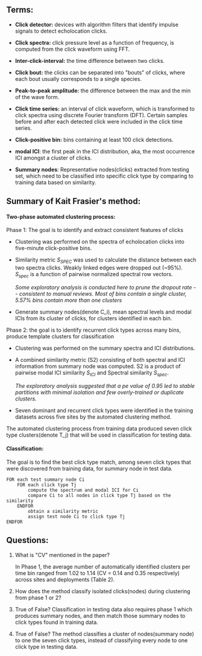 ## Terms:

- **Click detector:** devices with algorithm filters that identify impulse signals to detect echolocation clicks.

- **Click spectra:** click pressure level as a function of frequency, is computed from the click waveform using FFT. 

- **Inter-click-interval:** the time difference between two clicks.

- **Click bout:** the clicks can be separated into "bouts" of clicks, where each bout usually corresponds to a single species.

- **Peak-to-peak amplitude:** the difference between the max and the min of the wave form.

- **Click time series:** an interval of click waveform, which is transformed to click spectra using discrete Fourier transform (DFT). Certain samples before and after each detected click were included in the click time series.
- **Click-positive bin:** bins containing at least 100 click detections.
- **modal ICI**: the first peak in the ICI distribution, aka, the most occurrence ICI amongst a cluster of clicks.
- **Summary nodes**: Representative nodes(clicks) extracted from testing set, which need to be classified into specific click type by comparing to training data based on similarity.

## Summary of Kait Frasier's method:

#### Two-phase automated clustering process:

Phase 1: The goal is to identify and extract consistent features of clicks

- Clustering was performed on the spectra of echolocation clicks into five-minute click-positive bins.

- Similarity metric $S_{SPEC}$ was used to calculate the distance between each two spectra clicks. Weakly linked edges were dropped out (~95%).  $S_{spec}$ is a function of pairwise normalized spectral row vectors.

  *Some exploratory analysis is conducted here to prune the dropout rate -- consistent to manual reviews. Most of bins contain a single cluster, 5.57% bins contain more than one clusters*

- Generate summary nodes(denote C_i), mean spectral levels and modal ICIs from its cluster of clicks, for clusters identified in each bin.

Phase 2: the goal is to identify recurrent click types across many bins, produce template clusters for classification

+ Clustering was performed on the summary spectra and ICI distributions.

+ A combined similarity metric (S2) consisting of both spectral and ICI information from summary node was computed. S2 is a product of pairwise modal ICI similarity $S_{ICI}$ and Spectral similarity $S_{spec}$.

  *The exploratory analysis suggested that a pe value of 0.95 led to stable partitions with minimal isolation and few overly-trained or duplicate clusters.*

+ Seven dominant and recurrent click types were identified in the training datasets across five sites by the automated clustering method. 

The automated clustering process from training data produced seven click type clusters(denote T_j) that will be used in classification for testing data.

#### Classification:

The goal is to find the best click type match, among seven click types that were discovered from training data, for summary node in test data.

~~~
FOR each test summary node Ci
	FOR each click type Tj
		compute the spectrum and modal ICI for Ci
		compare Ci to all nodes in click type Tj based on the similarity  
	ENDFOR
		obtain a similarity metric
		assign test node Ci to click type Tj
ENDFOR
~~~

## Questions:

1. What is "CV" mentioned in the paper?

   In Phase 1, the average number of automatically identified clusters per time bin ranged from 1.02 to 1.14 (CV = 0.14 and 0.35 respectively) across sites and deployments (Table 2). 

2. How does the method classify isolated clicks(nodes) during clustering from phase 1 or 2?

3. True of False? Classification in testing data also requires phase 1 which produces summary nodes, and then match those summary nodes to click types found in training data.

4. True of False? The method classifies a cluster of nodes(summary node) to one the seven click types, instead of classifying every node to one click type in testing data. 

